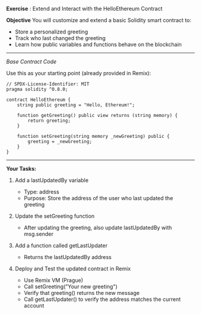 **Exercise** : Extend and Interact with the HelloEthereum Contract

**Objective** 
You will customize and extend a basic Solidity smart contract to:
- Store a personalized greeting
- Track who last changed the greeting
- Learn how public variables and functions behave on the blockchain
-------
*Base Contract Code* 

Use this as your starting point (already provided in Remix):
```
// SPDX-License-Identifier: MIT
pragma solidity ^0.8.0;

contract HelloEthereum {
    string public greeting = "Hello, Ethereum!";

    function getGreeting() public view returns (string memory) {
        return greeting;
    }

    function setGreeting(string memory _newGreeting) public {
        greeting = _newGreeting;
    }
}
```
--------

**Your Tasks:** 
1. Add a lastUpdatedBy variable
   - Type: address
   - Purpose: Store the address of the user who last updated the greeting


2. Update the setGreeting function
   - After updating the greeting, also update lastUpdatedBy with msg.sender


3. Add a function called getLastUpdater
   - Returns the lastUpdatedBy address


4. Deploy and Test the updated contract in Remix

   - Use Remix VM (Prague)
   - Call setGreeting("Your new greeting")
   - Verify that greeting() returns the new message
   - Call getLastUpdater() to verify the address matches the current account

